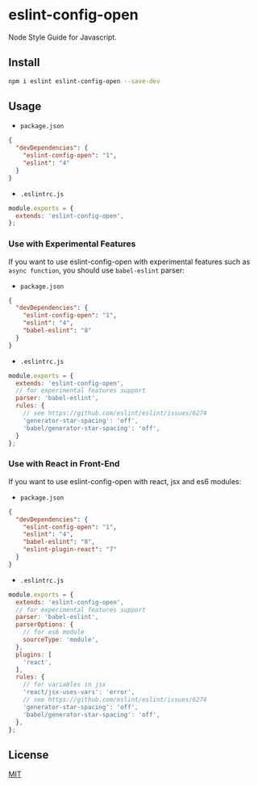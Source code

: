 # eslint-config-open

Node Style Guide for Javascript.

## Install

```bash
npm i eslint eslint-config-open --save-dev
```

## Usage

- `package.json`

```json
{
  "devDependencies": {
    "eslint-config-open": "1",
    "eslint": "4"
  }
}
```

- `.eslintrc.js`

```js
module.exports = {
  extends: 'eslint-config-open',
};
```

### Use with Experimental Features

If you want to use eslint-config-open with experimental features such as `async function`, you should use `babel-eslint` parser:

- `package.json`

```json
{
  "devDependencies": {
    "eslint-config-open": "1",
    "eslint": "4",
    "babel-eslint": "8"
  }
}
```

- `.eslintrc.js`

```js
module.exports = {
  extends: 'eslint-config-open',
  // for experimental features support
  parser: 'babel-eslint',
  rules: {
    // see https://github.com/eslint/eslint/issues/6274
    'generator-star-spacing': 'off',
    'babel/generator-star-spacing': 'off',
  }
};
```

### Use with React in Front-End

If you want to use eslint-config-open with react, jsx and es6 modules:

- `package.json`

```json
{
  "devDependencies": {
    "eslint-config-open": "1",
    "eslint": "4",
    "babel-eslint": "8",
    "eslint-plugin-react": "7"
  }
}
```

- `.eslintrc.js`

```js
module.exports = {
  extends: 'eslint-config-open',
  // for experimental features support
  parser: 'babel-eslint',
  parserOptions: {
    // for es6 module
    sourceType: 'module',
  },
  plugins: [
    'react',
  ],
  rules: {
    // for variables in jsx
    'react/jsx-uses-vars': 'error',
    // see https://github.com/eslint/eslint/issues/6274
    'generator-star-spacing': 'off',
    'babel/generator-star-spacing': 'off',
  },
};
```

## License

[MIT](LICENSE)
